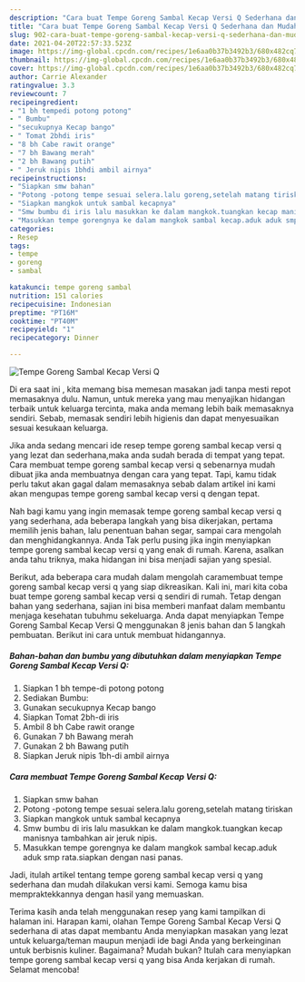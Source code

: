 ```yaml
---
description: "Cara buat Tempe Goreng Sambal Kecap Versi Q Sederhana dan Mudah Dibuat"
title: "Cara buat Tempe Goreng Sambal Kecap Versi Q Sederhana dan Mudah Dibuat"
slug: 902-cara-buat-tempe-goreng-sambal-kecap-versi-q-sederhana-dan-mudah-dibuat
date: 2021-04-20T22:57:33.523Z
image: https://img-global.cpcdn.com/recipes/1e6aa0b37b3492b3/680x482cq70/tempe-goreng-sambal-kecap-versi-q-foto-resep-utama.jpg
thumbnail: https://img-global.cpcdn.com/recipes/1e6aa0b37b3492b3/680x482cq70/tempe-goreng-sambal-kecap-versi-q-foto-resep-utama.jpg
cover: https://img-global.cpcdn.com/recipes/1e6aa0b37b3492b3/680x482cq70/tempe-goreng-sambal-kecap-versi-q-foto-resep-utama.jpg
author: Carrie Alexander
ratingvalue: 3.3
reviewcount: 7
recipeingredient:
- "1 bh tempedi potong potong"
- " Bumbu"
- "secukupnya Kecap bango"
- " Tomat 2bhdi iris"
- "8 bh Cabe rawit orange"
- "7 bh Bawang merah"
- "2 bh Bawang putih"
- " Jeruk nipis 1bhdi ambil airnya"
recipeinstructions:
- "Siapkan smw bahan"
- "Potong -potong tempe sesuai selera.lalu goreng,setelah matang tiriskan"
- "Siapkan mangkok untuk sambal kecapnya"
- "Smw bumbu di iris lalu masukkan ke dalam mangkok.tuangkan kecap manisnya tambahkan air jeruk nipis."
- "Masukkan tempe gorengnya ke dalam mangkok sambal kecap.aduk aduk smp rata.siapkan dengan nasi panas."
categories:
- Resep
tags:
- tempe
- goreng
- sambal

katakunci: tempe goreng sambal 
nutrition: 151 calories
recipecuisine: Indonesian
preptime: "PT16M"
cooktime: "PT40M"
recipeyield: "1"
recipecategory: Dinner

---
```



![Tempe Goreng Sambal Kecap Versi Q](https://img-global.cpcdn.com/recipes/1e6aa0b37b3492b3/680x482cq70/tempe-goreng-sambal-kecap-versi-q-foto-resep-utama.jpg)

Di era  saat ini , kita memang bisa memesan masakan jadi tanpa mesti repot memasaknya dulu. Namun, untuk mereka yang mau menyajikan hidangan terbaik untuk keluarga tercinta, maka anda memang lebih baik memasaknya sendiri. Sebab, memasak sendiri lebih higienis dan dapat menyesuaikan sesuai kesukaan keluarga.

Jika anda sedang mencari ide resep tempe goreng sambal kecap versi q yang lezat dan sederhana,maka anda sudah berada di tempat yang tepat. Cara membuat tempe goreng sambal kecap versi q  sebenarnya mudah dibuat jika anda membuatnya dengan cara yang tepat. Tapi, kamu tidak perlu takut akan gagal dalam memasaknya 
sebab dalam artikel ini kami akan mengupas tempe goreng sambal kecap versi q dengan tepat.  



Nah bagi kamu yang ingin memasak tempe goreng sambal kecap versi q yang sederhana, ada beberapa langkah yang bisa dikerjakan, pertama memilih jenis bahan, lalu penentuan bahan segar, sampai cara mengolah dan menghidangkannya. Anda Tak perlu pusing jika ingin menyiapkan tempe goreng sambal kecap versi q yang enak di rumah. Karena, asalkan anda  tahu triknya, maka hidangan ini bisa menjadi sajian yang spesial.

Berikut, ada beberapa cara mudah dalam mengolah caramembuat tempe goreng sambal kecap versi q yang siap dikreasikan. Kali ini, mari kita coba buat tempe goreng sambal kecap versi q sendiri di rumah. Tetap dengan bahan yang sederhana, sajian ini bisa memberi manfaat dalam membantu menjaga kesehatan tubuhmu sekeluarga. Anda dapat menyiapkan Tempe Goreng Sambal Kecap Versi Q menggunakan 8 jenis bahan dan 5 langkah pembuatan. Berikut ini cara untuk membuat hidangannya.

<!--inarticleads1-->

##### Bahan-bahan dan bumbu yang dibutuhkan dalam menyiapkan Tempe Goreng Sambal Kecap Versi Q:

1. Siapkan 1 bh tempe-di potong potong
1. Sediakan  Bumbu:
1. Gunakan secukupnya Kecap bango
1. Siapkan  Tomat 2bh-di iris
1. Ambil 8 bh Cabe rawit orange
1. Gunakan 7 bh Bawang merah
1. Gunakan 2 bh Bawang putih
1. Siapkan  Jeruk nipis 1bh-di ambil airnya




<!--inarticleads2-->

##### Cara membuat Tempe Goreng Sambal Kecap Versi Q:

1. Siapkan smw bahan
1. Potong -potong tempe sesuai selera.lalu goreng,setelah matang tiriskan
1. Siapkan mangkok untuk sambal kecapnya
1. Smw bumbu di iris lalu masukkan ke dalam mangkok.tuangkan kecap manisnya tambahkan air jeruk nipis.
1. Masukkan tempe gorengnya ke dalam mangkok sambal kecap.aduk aduk smp rata.siapkan dengan nasi panas.




Jadi, itulah artikel tentang  tempe goreng sambal kecap versi q  yang sederhana dan mudah dilakukan versi kami. Semoga kamu bisa mempraktekkannya dengan hasil yang memuaskan. 

Terima kasih anda telah menggunakan resep yang kami tampilkan di halaman ini. Harapan kami, olahan  Tempe Goreng Sambal Kecap Versi Q sederhana di atas dapat membantu Anda menyiapkan masakan yang lezat untuk keluarga/teman maupun menjadi ide bagi Anda yang berkeinginan untuk berbisnis kuliner. Bagaimana? Mudah bukan? Itulah cara menyiapkan tempe goreng sambal kecap versi q yang bisa Anda kerjakan di rumah. Selamat mencoba!

